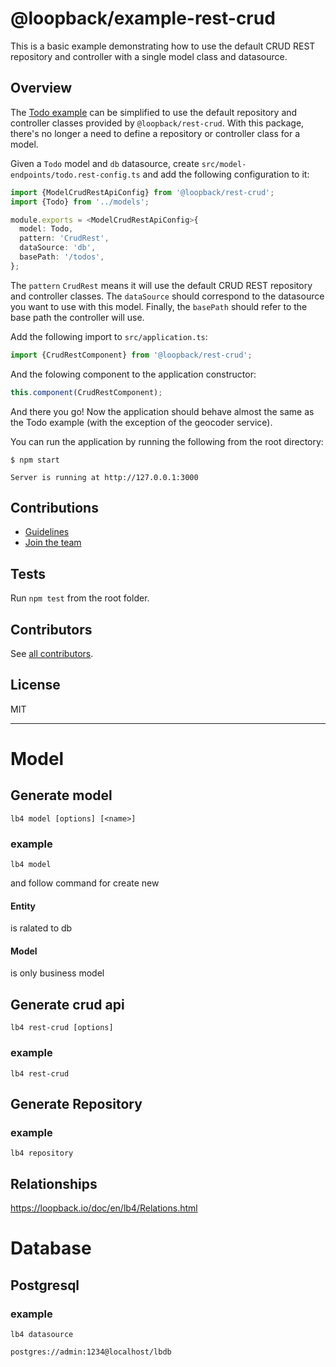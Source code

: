 # @loopback/example-rest-crud

This is a basic example demonstrating how to use the default CRUD REST
repository and controller with a single model class and datasource.

## Overview

The
[Todo example](https://github.com/strongloop/loopback-next/tree/master/examples/todo)
can be simplified to use the default repository and controller classes provided
by `@loopback/rest-crud`. With this package, there's no longer a need to define
a repository or controller class for a model.

Given a `Todo` model and `db` datasource, create
`src/model-endpoints/todo.rest-config.ts` and add the following configuration to
it:

```ts
import {ModelCrudRestApiConfig} from '@loopback/rest-crud';
import {Todo} from '../models';

module.exports = <ModelCrudRestApiConfig>{
  model: Todo,
  pattern: 'CrudRest',
  dataSource: 'db',
  basePath: '/todos',
};
```

The `pattern` `CrudRest` means it will use the default CRUD REST repository and
controller classes. The `dataSource` should correspond to the datasource you
want to use with this model. Finally, the `basePath` should refer to the base
path the controller will use.

Add the following import to `src/application.ts`:

```ts
import {CrudRestComponent} from '@loopback/rest-crud';
```

And the folowing component to the application constructor:

```ts
this.component(CrudRestComponent);
```

And there you go! Now the application should behave almost the same as the Todo
example (with the exception of the geocoder service).

You can run the application by running the following from the root directory:

```
$ npm start

Server is running at http://127.0.0.1:3000
```

## Contributions

- [Guidelines](https://github.com/strongloop/loopback-next/blob/master/docs/CONTRIBUTING.md)
- [Join the team](https://github.com/strongloop/loopback-next/issues/110)

## Tests

Run `npm test` from the root folder.

## Contributors

See
[all contributors](https://github.com/strongloop/loopback-next/graphs/contributors).

## License

MIT

---

# Model

## Generate model

`lb4 model [options] [<name>]`

### example

`lb4 model`

and follow command for create new

#### Entity

is ralated to db

#### Model

is only business model

## Generate crud api

`lb4 rest-crud [options]`

### example

`lb4 rest-crud`

## Generate Repository

### example

`lb4 repository`

## Relationships

https://loopback.io/doc/en/lb4/Relations.html

# Database

## Postgresql

### example

`lb4 datasource`

`postgres://admin:1234@localhost/lbdb`
